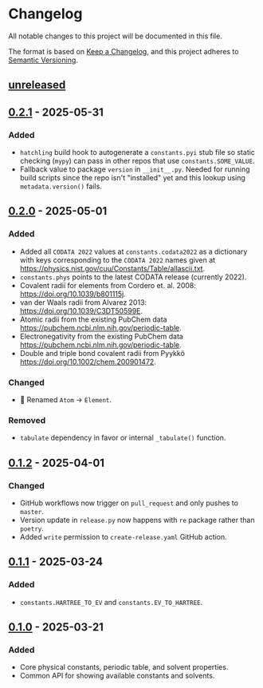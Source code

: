 # Changelog

All notable changes to this project will be documented in this file.

The format is based on [Keep a Changelog](https://keepachangelog.com/en/1.0.0/), and this project adheres to [Semantic Versioning](https://semver.org/spec/v2.0.0.html).

## [unreleased]

## [0.2.1] - 2025-05-31

### Added

- `hatchling` build hook to autogenerate a `constants.pyi` stub file so static checking (`mypy`) can pass in other repos that use `constants.SOME_VALUE`.
- Fallback value to package `version` in `__init__.py`. Needed for running build scripts since the repo isn't "installed" yet and this lookup using `metadata.version()` fails.

## [0.2.0] - 2025-05-01

### Added

- Added all `CODATA 2022` values at `constants.codata2022` as a dictionary with keys corresponding to the `CODATA 2022` names given at https://physics.nist.gov/cuu/Constants/Table/allascii.txt.
- `constants.phys` points to the latest CODATA release (currently 2022).
- Covalent radii for elements from Cordero et. al. 2008: <https://doi.org/10.1039/b801115j>.
- van der Waals radii from Alvarez 2013: <https://doi.org/10.1039/C3DT50599E>.
- Atomic radii from the existing PubChem data <https://pubchem.ncbi.nlm.nih.gov/periodic-table>.
- Electronegativity from the existing PubChem data <https://pubchem.ncbi.nlm.nih.gov/periodic-table>.
- Double and triple bond covalent radii from Pyykkö <https://doi.org/10.1002/chem.200901472>.

### Changed

- 🚨 Renamed `Atom` -> `Element`.

### Removed

- `tabulate` dependency in favor or internal `_tabulate()` function.

## [0.1.2] - 2025-04-01

### Changed

- GitHub workflows now trigger on `pull_request` and only pushes to `master`.
- Version update in `release.py` now happens with `re` package rather than `poetry`.
- Added `write` permission to `create-release.yaml` GitHub action.

## [0.1.1] - 2025-03-24

### Added

- `constants.HARTREE_TO_EV` and `constants.EV_TO_HARTREE`.

## [0.1.0] - 2025-03-21

### Added

- Core physical constants, periodic table, and solvent properties.
- Common API for showing available constants and solvents.

[unreleased]: https://github.com/coltonbh/qcconst/compare/0.2.1...HEAD
[0.2.1]: https://github.com/coltonbh/qcconst/releases/tag/0.2.1
[0.2.0]: https://github.com/coltonbh/qcconst/releases/tag/0.2.0
[0.1.2]: https://github.com/coltonbh/qcconst/releases/tag/0.1.2
[0.1.1]: https://github.com/coltonbh/qcconst/releases/tag/0.1.1
[0.1.0]: https://github.com/coltonbh/qcconst/releases/tag/0.1.0
